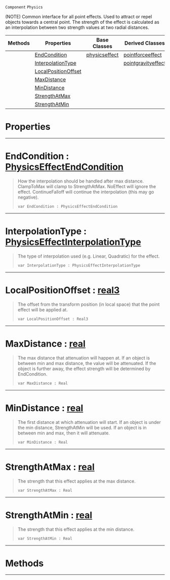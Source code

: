  `Component` `Physics`



(NOTE) Common interface for all point effects. Used to attract or repel objects towards a central point. The strength of the effect is calculated as an interpolation between two strength values at two radial distances.

|Methods|Properties|Base Classes|Derived Classes|
|---|---|---|---|
| |[ EndCondition](https://github.com/zeroengineteam/ZeroDocs/code_reference/class_reference/basicpointeffect.markdown#endcondition-zero-engine)|[physicseffect](https://github.com/zeroengineteam/ZeroDocs/code_reference/class_reference/physicseffect.markdown)|[pointforceeffect](https://github.com/zeroengineteam/ZeroDocs/code_reference/class_reference/pointforceeffect.markdown)|
| |[ InterpolationType](https://github.com/zeroengineteam/ZeroDocs/code_reference/class_reference/basicpointeffect.markdown#interpolationtype-zero-e)| |[pointgravityeffect](https://github.com/zeroengineteam/ZeroDocs/code_reference/class_reference/pointgravityeffect.markdown)|
| |[ LocalPositionOffset](https://github.com/zeroengineteam/ZeroDocs/code_reference/class_reference/basicpointeffect.markdown#localpositionoffset-zero)| | |
| |[ MaxDistance](https://github.com/zeroengineteam/ZeroDocs/code_reference/class_reference/basicpointeffect.markdown#maxdistance-zero-engine)| | |
| |[ MinDistance](https://github.com/zeroengineteam/ZeroDocs/code_reference/class_reference/basicpointeffect.markdown#mindistance-zero-engine)| | |
| |[ StrengthAtMax](https://github.com/zeroengineteam/ZeroDocs/code_reference/class_reference/basicpointeffect.markdown#strengthatmax-zero-engin)| | |
| |[ StrengthAtMin](https://github.com/zeroengineteam/ZeroDocs/code_reference/class_reference/basicpointeffect.markdown#strengthatmin-zero-engin)| | |


 #  Properties


---  
 #  EndCondition : [PhysicsEffectEndCondition](https://github.com/zeroengineteam/ZeroDocs/code_reference/enum_reference.markdown#physicseffectendcondition)

> How the interpolation should be handled after max distance. ClampToMax will clamp to StrengthAtMax. NoEffect will ignore the effect. ContinueFalloff will continue the interpolation (this may go negative).
> ``` lang=cpp, name=Zilch
> var EndCondition : PhysicsEffectEndCondition


---  
 #  InterpolationType : [PhysicsEffectInterpolationType](https://github.com/zeroengineteam/ZeroDocs/code_reference/enum_reference.markdown#physicseffectinterpolationtype)

> The type of interpolation used (e.g. Linear, Quadratic) for the effect.
> ``` lang=cpp, name=Zilch
> var InterpolationType : PhysicsEffectInterpolationType


---  
 #  LocalPositionOffset : [real3](https://github.com/zeroengineteam/ZeroDocs/code_reference/zilch_base_types/real3.markdown)

> The offset from the transform position (in local space) that the point effect will be applied at.
> ``` lang=cpp, name=Zilch
> var LocalPositionOffset : Real3


---  
 #  MaxDistance : [real](https://github.com/zeroengineteam/ZeroDocs/code_reference/zilch_base_types/real.markdown)

> The max distance that attenuation will happen at. If an object is between min and max distance, the value will be attenuated. If the object is further away, the effect strength will be determined by EndCondition.
> ``` lang=cpp, name=Zilch
> var MaxDistance : Real


---  
 #  MinDistance : [real](https://github.com/zeroengineteam/ZeroDocs/code_reference/zilch_base_types/real.markdown)

> The first distance at which attenuation will start. If an object is under the min distance, StrengthAtMin will be used. If an object is in between min and max, then it will attenuate.
> ``` lang=cpp, name=Zilch
> var MinDistance : Real


---  
 #  StrengthAtMax : [real](https://github.com/zeroengineteam/ZeroDocs/code_reference/zilch_base_types/real.markdown)

> The strength that this effect applies at the max distance.
> ``` lang=cpp, name=Zilch
> var StrengthAtMax : Real


---  
 #  StrengthAtMin : [real](https://github.com/zeroengineteam/ZeroDocs/code_reference/zilch_base_types/real.markdown)

> The strength that this effect applies at the min distance.
> ``` lang=cpp, name=Zilch
> var StrengthAtMin : Real


---  
 #  Methods


---  
 

 